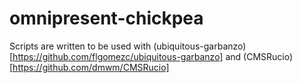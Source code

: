 # omnipresent-chickpea
Scripts are written to be used with (ubiquitous-garbanzo)[https://github.com/flgomezc/ubiquitous-garbanzo] and (CMSRucio)[https://github.com/dmwm/CMSRucio]
